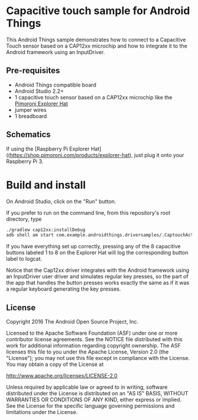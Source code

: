 Capacitive touch sample for Android Things
============================================

This Android Things sample demonstrates how to connect to a Capacitive Touch
sensor based on a CAP12xx microchip and how to integrate it to the
Android framework using an InputDriver.


Pre-requisites
--------------

- Android Things compatible board
- Android Studio 2.2+
- 1 capacitive touch sensor based on a CAP12xx microchip like the
  [Pimoroni Explorer Hat](https://www.adafruit.com/product/2427)
- jumper wires
- 1 breadboard


Schematics
----------

If using the [Raspberry Pi Explorer Hat]((https://shop.pimoroni.com/products/explorer-hat), just plug it onto your Raspberry Pi 3.


Build and install
=================

On Android Studio, click on the "Run" button.

If you prefer to run on the command line, from this repository's root directory, type

```bash
./gradlew cap12xx:installDebug
adb shell am start com.example.androidthings.driversamples/.CaptouchActivity
```

If you have everything set up correctly, pressing any of the 8 capacitive
buttons labeled 1 to 8 on the Explorer Hat will log the corresponding button
label to logcat.

Notice that the Cap12xx driver integrates with the Android framework using an
InputDriver user driver and simulates regular key presses, so the part of the
app that handles the button presses works exactly the same as if it was a
regular keyboard generating the key presses.


License
-------

Copyright 2016 The Android Open Source Project, Inc.

Licensed to the Apache Software Foundation (ASF) under one or more contributor
license agreements.  See the NOTICE file distributed with this work for
additional information regarding copyright ownership.  The ASF licenses this
file to you under the Apache License, Version 2.0 (the "License"); you may not
use this file except in compliance with the License.  You may obtain a copy of
the License at

  http://www.apache.org/licenses/LICENSE-2.0

Unless required by applicable law or agreed to in writing, software
distributed under the License is distributed on an "AS IS" BASIS, WITHOUT
WARRANTIES OR CONDITIONS OF ANY KIND, either express or implied.  See the
License for the specific language governing permissions and limitations under
the License.
